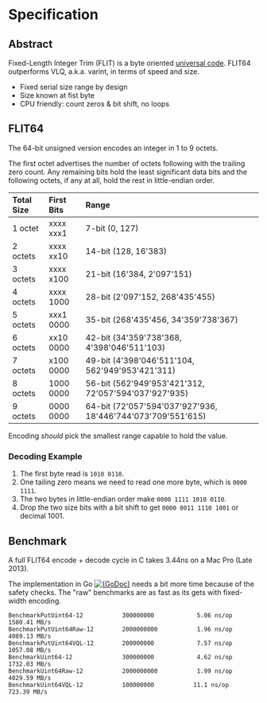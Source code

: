 # Specification

## Abstract

Fixed-Length Integer Trim (FLIT) is a byte oriented
[universal code](https://en.wikipedia.org/wiki/Universal_code_%28data_compression%29).
FLIT64 outperforms VLQ, a.k.a. varint, in terms of speed and size.

* Fixed serial size range by design
* Size known at fist byte
* CPU friendly: count zeros & bit shift, no loops



## FLIT64

The 64-bit unsigned version encodes an integer in 1 to 9 octets.

The first octet advertises the number of octets following with the trailing
zero count. Any remaining bits hold the least significant data bits and the
following octets, if any at all, hold the rest in little-endian order.

| Total Size | First Bits | Range                                                       |
|:-----------|:-----------|:------------------------------------------------------------|
| 1 octet    | xxxx xxx1  |  7-bit (0, 127)                                             |
| 2 octets   | xxxx xx10  | 14-bit (128, 16'383)                                        |
| 3 octets   | xxxx x100  | 21-bit (16'384, 2'097'151)                                  |
| 4 octets   | xxxx 1000  | 28-bit (2'097'152, 268'435'455)                             |
| 5 octets   | xxx1 0000  | 35-bit (268'435'456, 34'359'738'367)                        |
| 6 octets   | xx10 0000  | 42-bit (34'359'738'368, 4'398'046'511'103)                  |
| 7 octets   | x100 0000  | 49-bit (4'398'046'511'104, 562'949'953'421'311)             |
| 8 octets   | 1000 0000  | 56-bit (562'949'953'421'312, 72'057'594'037'927'935)        |
| 9 octets   | 0000 0000  | 64-bit (72'057'594'037'927'936, 18'446'744'073'709'551'615) |

Encoding *should* pick the smallest range capable to hold the value.


### Decoding Example

1. The first byte read is `1010 0110`.
2. One tailing zero means we need to read one more byte, which is `0000 1111`.
3. The two bytes in little-endian order make `0000 1111 1010 0110`.
4. Drop the two size bits with a bit shift to get `0000 0011 1110 1001` or decimal 1001.



## Benchmark

A full FLIT64 encode + decode cycle in C takes 3.44ns on a Mac Pro (Late 2013).

The implementation in Go
[![(GoDoc)](https://godoc.org/github.com/pascaldekloe/flit?status.svg)](https://godoc.org/github.com/pascaldekloe/flit)
needs a bit more time because of the safety checks. The "raw" benchmarks are as fast
as its gets with fixed-width encoding.


```
BenchmarkPutUint64-12       	300000000	         5.06 ns/op	1580.41 MB/s
BenchmarkPutUint64Raw-12    	2000000000	         1.96 ns/op	4089.13 MB/s
BenchmarkPutUint64VQL-12    	200000000	         7.57 ns/op	1057.08 MB/s
BenchmarkUint64-12          	300000000	         4.62 ns/op	1732.03 MB/s
BenchmarkUint64Raw-12       	2000000000	         1.99 ns/op	4029.59 MB/s
BenchmarkUint64VQL-12       	100000000	        11.1 ns/op	 723.39 MB/s
```
